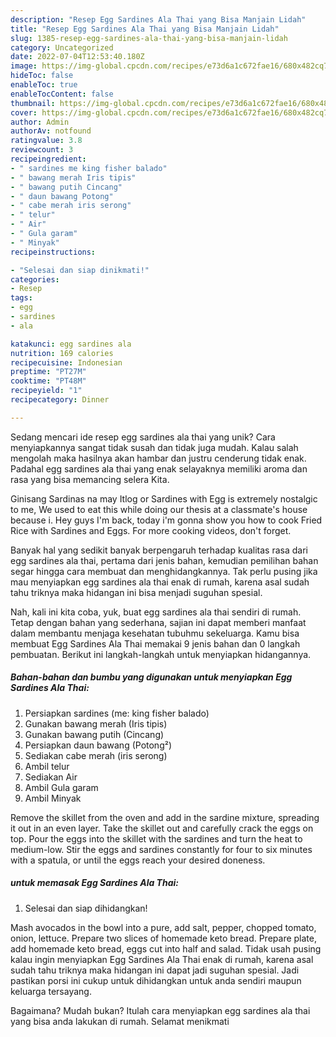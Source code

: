 ```yaml
---
description: "Resep Egg Sardines Ala Thai yang Bisa Manjain Lidah"
title: "Resep Egg Sardines Ala Thai yang Bisa Manjain Lidah"
slug: 1385-resep-egg-sardines-ala-thai-yang-bisa-manjain-lidah
category: Uncategorized
date: 2022-07-04T12:53:40.180Z
image: https://img-global.cpcdn.com/recipes/e73d6a1c672fae16/680x482cq70/egg-sardines-ala-thai-foto-resep-utama.jpg
hideToc: false
enableToc: true
enableTocContent: false
thumbnail: https://img-global.cpcdn.com/recipes/e73d6a1c672fae16/680x482cq70/egg-sardines-ala-thai-foto-resep-utama.jpg
cover: https://img-global.cpcdn.com/recipes/e73d6a1c672fae16/680x482cq70/egg-sardines-ala-thai-foto-resep-utama.jpg
author: Admin
authorAv: notfound
ratingvalue: 3.8
reviewcount: 3
recipeingredient:
- " sardines me king fisher balado"
- " bawang merah Iris tipis"
- " bawang putih Cincang"
- " daun bawang Potong"
- " cabe merah iris serong"
- " telur"
- " Air"
- " Gula garam"
- " Minyak"
recipeinstructions:

- "Selesai dan siap dinikmati!"
categories:
- Resep
tags:
- egg
- sardines
- ala

katakunci: egg sardines ala 
nutrition: 169 calories
recipecuisine: Indonesian
preptime: "PT27M"
cooktime: "PT48M"
recipeyield: "1"
recipecategory: Dinner

---
```





Sedang mencari ide resep egg sardines ala thai yang unik? Cara menyiapkannya sangat tidak susah dan tidak juga mudah. Kalau salah mengolah maka hasilnya akan hambar dan justru cenderung tidak enak. Padahal egg sardines ala thai yang enak selayaknya memiliki aroma dan rasa yang bisa memancing selera Kita.





Ginisang Sardinas na may Itlog or Sardines with Egg is extremely nostalgic to me, We used to eat this while doing our thesis at a classmate&#39;s house because i. Hey guys I&#39;m back, today i&#39;m gonna show you how to cook Fried Rice with Sardines and Eggs. For more cooking videos, don&#39;t forget.

Banyak hal yang sedikit banyak berpengaruh terhadap kualitas rasa dari egg sardines ala thai, pertama dari jenis bahan, kemudian pemilihan bahan segar hingga cara membuat dan menghidangkannya. Tak perlu pusing jika mau menyiapkan egg sardines ala thai enak di rumah, karena asal sudah tahu triknya maka hidangan ini bisa menjadi suguhan spesial.






Nah, kali ini kita coba, yuk, buat egg sardines ala thai sendiri di rumah. Tetap dengan bahan yang sederhana, sajian ini dapat memberi manfaat dalam membantu menjaga kesehatan tubuhmu sekeluarga. Kamu bisa membuat Egg Sardines Ala Thai memakai 9 jenis bahan dan 0 langkah pembuatan. Berikut ini langkah-langkah untuk menyiapkan hidangannya.

<!--inarticleads1-->

##### Bahan-bahan dan bumbu yang digunakan untuk menyiapkan Egg Sardines Ala Thai:

1. Persiapkan  sardines (me: king fisher balado)
1. Gunakan  bawang merah (Iris tipis)
1. Gunakan  bawang putih (Cincang)
1. Persiapkan  daun bawang (Potong²)
1. Sediakan  cabe merah (iris serong)
1. Ambil  telur
1. Sediakan  Air
1. Ambil  Gula garam
1. Ambil  Minyak


Remove the skillet from the oven and add in the sardine mixture, spreading it out in an even layer. Take the skillet out and carefully crack the eggs on top. Pour the eggs into the skillet with the sardines and turn the heat to medium-low. Stir the eggs and sardines constantly for four to six minutes with a spatula, or until the eggs reach your desired doneness. 

<!--inarticleads2-->

#####  untuk memasak Egg Sardines Ala Thai:


1. Selesai dan siap dihidangkan!

Mash avocados in the bowl into a pure, add salt, pepper, chopped tomato, onion, lettuce. Prepare two slices of homemade keto bread. Prepare plate, add homemade keto bread, eggs cut into half and salad. Tidak usah pusing kalau ingin menyiapkan Egg Sardines Ala Thai enak di rumah, karena asal sudah tahu triknya maka hidangan ini dapat jadi suguhan spesial. Jadi pastikan porsi ini cukup untuk dihidangkan untuk anda sendiri maupun keluarga tersayang. 

Bagaimana? Mudah bukan? Itulah cara menyiapkan egg sardines ala thai yang bisa anda lakukan di rumah. Selamat menikmati
